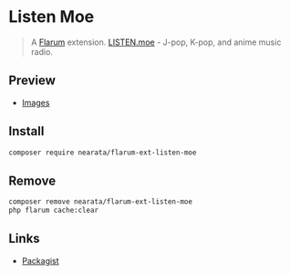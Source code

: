 # Listen Moe

> A [Flarum](http://flarum.org) extension. [LISTEN.moe](https://listen.moe) - J-pop, K-pop, and anime music radio.

## Preview

- [Images](https://imgur.com/a/gvqovxU)

## Install

```sh
composer require nearata/flarum-ext-listen-moe
```

## Remove

```sh
composer remove nearata/flarum-ext-listen-moe
php flarum cache:clear
```

## Links

- [Packagist](https://packagist.org/packages/nearata/flarum-ext-listen-moe)
